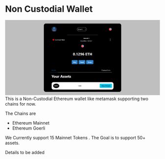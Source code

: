 # Non Custodial Wallet

![Dashboard](./illustration/goerliDashboard.PNG)
This is a Non-Custodial Ethereum wallet like metamask supporting two chains for now.

The Chains are 


- Ethereum Mainnet 
- Ethereum Goerli


We Currently support 15 Mainnet Tokens . The Goal is to support 50+ assets.


Details to be added
